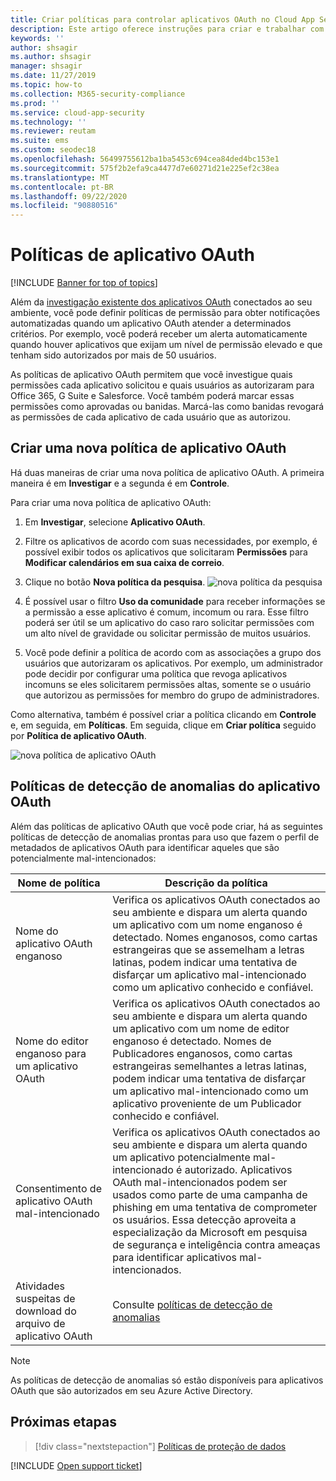 ```yaml
---
title: Criar políticas para controlar aplicativos OAuth no Cloud App Security
description: Este artigo oferece instruções para criar e trabalhar com políticas de permissão de aplicativo no Microsoft Cloud App Security.
keywords: ''
author: shsagir
ms.author: shsagir
manager: shsagir
ms.date: 11/27/2019
ms.topic: how-to
ms.collection: M365-security-compliance
ms.prod: ''
ms.service: cloud-app-security
ms.technology: ''
ms.reviewer: reutam
ms.suite: ems
ms.custom: seodec18
ms.openlocfilehash: 56499755612ba1ba5453c694cea84ded4bc153e1
ms.sourcegitcommit: 575f2b2efa9ca4477d7e60271d21e225ef2c38ea
ms.translationtype: MT
ms.contentlocale: pt-BR
ms.lasthandoff: 09/22/2020
ms.locfileid: "90880516"
---
```

# <a name="oauth-app-policies"></a>Políticas de aplicativo OAuth

[!INCLUDE [Banner for top of topics](includes/banner.md)]

Além da [investigação existente dos aplicativos OAuth](manage-app-permissions.md) conectados ao seu ambiente, você pode definir políticas de permissão para obter notificações automatizadas quando um aplicativo OAuth atender a determinados critérios. Por exemplo, você poderá receber um alerta automaticamente quando houver aplicativos que exijam um nível de permissão elevado e que tenham sido autorizados por mais de 50 usuários.

As políticas de aplicativo OAuth permitem que você investigue quais permissões cada aplicativo solicitou e quais usuários as autorizaram para Office 365, G Suite e Salesforce. Você também poderá marcar essas permissões como aprovadas ou banidas. Marcá-las como banidas revogará as permissões de cada aplicativo de cada usuário que as autorizou.

## <a name="create-a-new-oauth-app-policy"></a>Criar uma nova política de aplicativo OAuth

Há duas maneiras de criar uma nova política de aplicativo OAuth. A primeira maneira é em **Investigar** e a segunda é em **Controle**.

Para criar uma nova política de aplicativo OAuth:

1. Em **Investigar**, selecione **Aplicativo OAuth**.

1. Filtre os aplicativos de acordo com suas necessidades, por exemplo, é possível exibir todos os aplicativos que solicitaram **Permissões** para **Modificar calendários em sua caixa de correio**.
1. Clique no botão **Nova política da pesquisa**.
    ![nova política da pesquisa](media/app-permissions-filter.png)
1. É possível usar o filtro **Uso da comunidade** para receber informações se a permissão a esse aplicativo é comum, incomum ou rara. Esse filtro poderá ser útil se um aplicativo do caso raro solicitar permissões com um alto nível de gravidade ou solicitar permissão de muitos usuários.
1. Você pode definir a política de acordo com as associações a grupo dos usuários que autorizaram os aplicativos. Por exemplo, um administrador pode decidir por configurar uma política que revoga aplicativos incomuns se eles solicitarem permissões altas, somente se o usuário que autorizou as permissões for membro do grupo de administradores.

Como alternativa, também é possível criar a política clicando em **Controle** e, em seguida, em **Políticas**. Em seguida, clique em **Criar política** seguido por **Política de aplicativo OAuth**.

   ![nova política de aplicativo OAuth](media/app-permissions-policy.png)

## <a name="oauth-app-anomaly-detection-policies"></a>Políticas de detecção de anomalias do aplicativo OAuth

Além das políticas de aplicativo OAuth que você pode criar, há as seguintes políticas de detecção de anomalias prontas para uso que fazem o perfil de metadados de aplicativos OAuth para identificar aqueles que são potencialmente mal-intencionados:

| Nome de política | Descrição da política |
| --- | --- |
| Nome do aplicativo OAuth enganoso | Verifica os aplicativos OAuth conectados ao seu ambiente e dispara um alerta quando um aplicativo com um nome enganoso é detectado. Nomes enganosos, como cartas estrangeiras que se assemelham a letras latinas, podem indicar uma tentativa de disfarçar um aplicativo mal-intencionado como um aplicativo conhecido e confiável. |
| Nome do editor enganoso para um aplicativo OAuth | Verifica os aplicativos OAuth conectados ao seu ambiente e dispara um alerta quando um aplicativo com um nome de editor enganoso é detectado. Nomes de Publicadores enganosos, como cartas estrangeiras semelhantes a letras latinas, podem indicar uma tentativa de disfarçar um aplicativo mal-intencionado como um aplicativo proveniente de um Publicador conhecido e confiável. |
| Consentimento de aplicativo OAuth mal-intencionado | Verifica os aplicativos OAuth conectados ao seu ambiente e dispara um alerta quando um aplicativo potencialmente mal-intencionado é autorizado. Aplicativos OAuth mal-intencionados podem ser usados como parte de uma campanha de phishing em uma tentativa de comprometer os usuários. Essa detecção aproveita a especialização da Microsoft em pesquisa de segurança e inteligência contra ameaças para identificar aplicativos mal-intencionados. |
| Atividades suspeitas de download do arquivo de aplicativo OAuth | Consulte [políticas de detecção de anomalias](anomaly-detection-policy.md#suspicious-oauth-app-file-download-activities) |

<!--
| OAuth apps authorized by external users | Scans OAuth apps connected to your environment and triggers an alert when an app was authorized by an external user. |
| OAuth apps with high permissions and rare community use – Google | Scans OAuth apps connected to your environment and triggers an alert for apps with high permissions and rare community use in Google. |
| OAuth apps with high permissions and rare community use – Office | Scans OAuth apps connected to your environment and triggers an alert for apps with high permissions and rare community use in Office. |
| OAuth apps with rare community use - Salesforce | Scans OAuth apps connected to your environment and triggers an alert for apps with rare community use in Salesforce. |
-->

> [!NOTE]
> As políticas de detecção de anomalias só estão disponíveis para aplicativos OAuth que são autorizados em seu Azure Active Directory.

## <a name="next-steps"></a>Próximas etapas

> [!div class="nextstepaction"]
> [Políticas de proteção de dados](data-protection-policies.md)

[!INCLUDE [Open support ticket](includes/support.md)]
